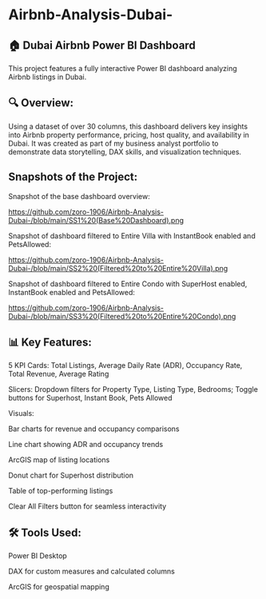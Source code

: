 # Airbnb-Analysis-Dubai-
## 🏠 Dubai Airbnb Power BI Dashboard
This project features a fully interactive Power BI dashboard analyzing Airbnb listings in Dubai.

## 🔍 Overview:
Using a dataset of over 30 columns, this dashboard delivers key insights into Airbnb property performance, pricing, host quality, and availability in Dubai. It was created as part of my business analyst portfolio to demonstrate data storytelling, DAX skills, and visualization techniques.

## Snapshots of the Project:
Snapshot of the base dashboard overview:

https://github.com/zoro-1906/Airbnb-Analysis-Dubai-/blob/main/SS1%20(Base%20Dashboard).png

Snapshot of dashboard filtered to Entire Villa with InstantBook enabled and PetsAllowed:

https://github.com/zoro-1906/Airbnb-Analysis-Dubai-/blob/main/SS2%20(Filtered%20to%20Entire%20Villa).png

Snapshot of dashboard filtered to Entire Condo with SuperHost enabled, InstantBook enabled and PetsAllowed:

https://github.com/zoro-1906/Airbnb-Analysis-Dubai-/blob/main/SS3%20(Filtered%20to%20Entire%20Condo).png

## 📊 Key Features:
5 KPI Cards: Total Listings, Average Daily Rate (ADR), Occupancy Rate, Total Revenue, Average Rating

Slicers: Dropdown filters for Property Type, Listing Type, Bedrooms; Toggle buttons for Superhost, Instant Book, Pets Allowed

Visuals:

Bar charts for revenue and occupancy comparisons

Line chart showing ADR and occupancy trends

ArcGIS map of listing locations

Donut chart for Superhost distribution

Table of top-performing listings

Clear All Filters button for seamless interactivity

## 🛠️ Tools Used:
Power BI Desktop

DAX for custom measures and calculated columns

ArcGIS for geospatial mapping

